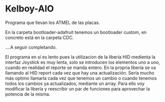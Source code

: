 # Kelboy-AIO

Programa que llevan los ATMEL de las placas.

En la carpeta bootloader-adafruit tenemos un bootloader custom, en concreto está en la carpeta CDC.

....A seguir completando.


El programa en sí es lento pues la utilizacion de la libería HID medienta la interfaz Joystick es muy lenta, solo se introducen los elementos uno a uno, cuando en realidad el reporte se manda entero. En la propria libería se va llamando al HID report cada vez que hay una actualización.
Sería mucho más optimo llamarla cada vez que tenemos un cambio o cuando tenemos todos los cambios ya actualizados, mediante un array. Para ello voy modificar la libería y reescribir un par de funciones para aprovechar la potencia de la misma.
